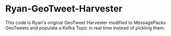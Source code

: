 # Ryan-GeoTweet-Harvester

This code is Ryan's original GeoTweet Harvester modified to MessagePacks GeoTweets and populate a Kafka Topic in real time instead of pickling them.

